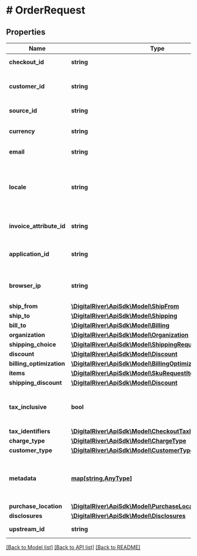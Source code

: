 # # OrderRequest

## Properties

Name | Type | Description | Notes
------------ | ------------- | ------------- | -------------
**checkout_id** | **string** | The unique identifier of a Checkout. | [optional] 
**customer_id** | **string** | The identifier of the Customer associated with the Checkout. | [optional] 
**source_id** | **string** | The unique identifier of a Source. | [optional] 
**currency** | **string** | A three-letter ISO 4217 currency code. | [optional] 
**email** | **string** | The customer&#39;s email address. | [optional] 
**locale** | **string** | A designator that combines the two-letter ISO 639-1 language code with the ISO 3166-1 alpha-2 country code. | [optional] 
**invoice_attribute_id** | **string** | The unique identfier of the invoice attribute. | [optional] 
**application_id** | **string** | An arbitrary string identifier that can be used to track the application type. | [optional] 
**browser_ip** | **string** | The IP address of the browser used by the customer when placing the order. | [optional] 
**ship_from** | [**\DigitalRiver\ApiSdk\Model\ShipFrom**](ShipFrom.md) |  | [optional] 
**ship_to** | [**\DigitalRiver\ApiSdk\Model\Shipping**](Shipping.md) |  | [optional] 
**bill_to** | [**\DigitalRiver\ApiSdk\Model\Billing**](Billing.md) |  | [optional] 
**organization** | [**\DigitalRiver\ApiSdk\Model\Organization**](Organization.md) |  | [optional] 
**shipping_choice** | [**\DigitalRiver\ApiSdk\Model\ShippingRequest**](ShippingRequest.md) |  | [optional] 
**discount** | [**\DigitalRiver\ApiSdk\Model\Discount**](Discount.md) |  | [optional] 
**billing_optimization** | [**\DigitalRiver\ApiSdk\Model\BillingOptimization**](BillingOptimization.md) |  | [optional] 
**items** | [**\DigitalRiver\ApiSdk\Model\SkuRequestItem[]**](SkuRequestItem.md) |  | [optional] 
**shipping_discount** | [**\DigitalRiver\ApiSdk\Model\Discount**](Discount.md) |  | [optional] 
**tax_inclusive** | **bool** | If &lt;code&gt;true&lt;/code&gt;, indicates that the prices supplied are tax inclusive. | [optional] 
**tax_identifiers** | [**\DigitalRiver\ApiSdk\Model\CheckoutTaxIdentifierRequest[]**](CheckoutTaxIdentifierRequest.md) |  | [optional] 
**charge_type** | [**\DigitalRiver\ApiSdk\Model\ChargeType**](ChargeType.md) |  | [optional] 
**customer_type** | [**\DigitalRiver\ApiSdk\Model\CustomerType**](CustomerType.md) |  | [optional] 
**metadata** | [**map[string,AnyType]**](AnyType.md) | Key-value pairs used to store additional data. Value can be string, boolean or integer types. | [optional] 
**purchase_location** | [**\DigitalRiver\ApiSdk\Model\PurchaseLocation**](PurchaseLocation.md) |  | [optional] 
**disclosures** | [**\DigitalRiver\ApiSdk\Model\Disclosures**](Disclosures.md) |  | [optional] 
**upstream_id** | **string** | The upstream identifier. | [optional] 

[[Back to Model list]](../../README.md#documentation-for-models) [[Back to API list]](../../README.md#documentation-for-api-endpoints) [[Back to README]](../../README.md)


